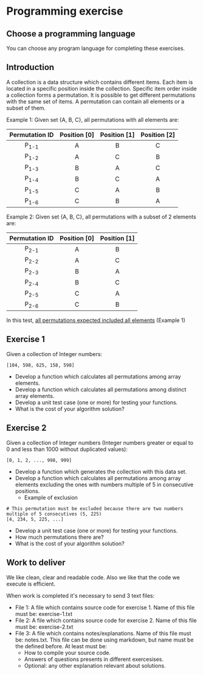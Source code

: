 # Programming exercise

## Choose a programming language
You can choose any program language for completing these exercises.

## Introduction
A collection is a data structure which contains different items. Each item is located in a specific position inside the collection. Specific item order inside a collection forms a permutation. It is possible to get different permutations with the same set of items. A permutation can contain all elements or a subset of them.

Example 1: Given set {A, B, C}, all permutations with all elements are:

|Permutation ID | Position [0] | Position [1] | Position [2] |
|:-------------:|:------------:|:------------:|:------------:|
|P<sub>1-1</sub>|A             |B             |C             |
|P<sub>1-2</sub>|A             |C             |B             |
|P<sub>1-3</sub>|B             |A             |C             |
|P<sub>1-4</sub>|B             |C             |A             |
|P<sub>1-5</sub>|C             |A             |B             |
|P<sub>1-6</sub>|C             |B             |A             |

Example 2: Given set {A, B, C}, all permutations with a subset of 2 elements are:

|Permutation ID | Position [0] | Position [1] |
|:-------------:|:------------:|:------------:|
|P<sub>2-1</sub>|A             |B             |
|P<sub>2-2</sub>|A             |C             |
|P<sub>2-3</sub>|B             |A             |
|P<sub>2-4</sub>|B             |C             |
|P<sub>2-5</sub>|C             |A             |
|P<sub>2-6</sub>|C             |B             |

In this test, <u>all permutations expected included all elements</u> (Example 1)

## Exercise 1
Given a collection of Integer numbers:
```
[104, 598, 625, 158, 598]
```
- Develop a function which calculates all permutations among array elements.
- Develop a function which calculates all permutations among distinct array elements.
- Develop a unit test case (one or more) for testing your functions.
- What is the cost of your algorithm solution?

## Exercise 2
Given a collection of Integer numbers (Integer numbers greater or equal to 0 and less than 1000 without duplicated values):
```
[0, 1, 2, ..., 998, 999]
```
- Develop a function which generates the collection with this data set.
- Develop a function which calculates all permutations among array elements excluding the ones with numbers multiple of 5 in consecutive positions.
  - Example of exclusion
```
# This permutation must be excluded because there are two numbers multiple of 5 consecutives (5, 225)
[4, 234, 5, 225, ...]
```
- Develop a unit test case (one or more) for testing your functions.
- How much permutations there are?
- What is the cost of your algorithm solution?

## Work to deliver

We like clean, clear and readable code. Also we like that the code we execute is efficient.

When work is completed it's necessary to send 3 text files:
- File 1: A file which contains source code for exercise 1. Name of this file must be: exercise-1.txt
- File 2: A file which contains source code for exercise 2. Name of this file must be: exercise-2.txt
- File 3: A file which contains notes/explanations. Name of this file must be: notes.txt. This file can be done using markdown, but name must be the defined before. At least must be:
    - How to compile your source code.
    - Answers of questions presents in different exercesises.
    - Optional: any other explanation relevant about solutions.
